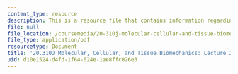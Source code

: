 ```yaml
---
content_type: resource
description: This is a resource file that contains information regarding lecture 2.
file: null
file_location: /coursemedia/20-310j-molecular-cellular-and-tissue-biomechanics-spring-2015/d10e1524d4fd1f64624e1ae8ffc026e3_MIT20_310JS15_Lecture2.pdf
file_type: application/pdf
resourcetype: Document
title: '20.310J Molecular, Cellular, and Tissue Biomechanics: Lecture 2'
uid: d10e1524-d4fd-1f64-624e-1ae8ffc026e3
---
```

